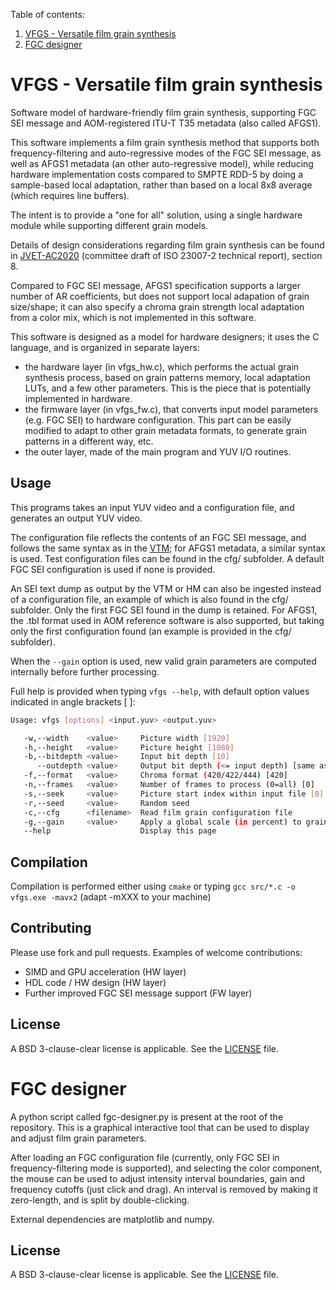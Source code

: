 Table of contents:
1. [ VFGS - Versatile film grain synthesis ](#vfgs)
2. [ FGC designer ](#fgc-designer)

<a name="vfgs"></a>
# VFGS - Versatile film grain synthesis

Software model of hardware-friendly film grain synthesis, supporting FGC SEI message and AOM-registered ITU-T T35 metadata (also called AFGS1).

This software implements a film grain synthesis method that supports both frequency-filtering and auto-regressive modes of the FGC SEI message, as well as AFGS1 metadata (an other auto-regressive model), while reducing hardware implementation costs compared to SMPTE RDD-5 by doing a sample-based local adaptation, rather than based on a local 8x8 average (which requires line buffers).

The intent is to provide a "one for all" solution, using a single hardware module while supporting different grain models. 

Details of design considerations regarding film grain synthesis can be found in [JVET-AC2020](https://jvet-experts.org/doc_end_user/current_document.php?id=12577) (committee draft of ISO 23007-2 technical report), section 8.

Compared to FGC SEI message, AFGS1 specification supports a larger number of AR coefficients, but does not support local adapation of grain size/shape; it can also specify a chroma grain strength local adaptation from a color mix, which is not implemented in this software.

This software is designed as a model for hardware designers; it uses the C language, and is organized in separate layers:
* the hardware layer (in vfgs_hw.c), which performs the actual grain synthesis process, based on grain patterns memory, local adaptation LUTs, and a few other parameters. This is the piece that is potentially implemented in hardware.
* the firmware layer (in vfgs_fw.c), that converts input model parameters (e.g. FGC SEI) to hardware configuration. This part can be easily modified to adapt to other grain metadata formats, to generate grain patterns in a different way, etc.
* the outer layer, made of the main program and YUV I/O routines.

## Usage

This programs takes an input YUV video and a configuration file, and generates an output YUV video.

The configuration file reflects the contents of an FGC SEI message, and follows the same syntax as in the [VTM](https://vcgit.hhi.fraunhofer.de/jvet/VVCSoftware_VTM); for AFGS1 metadata, a similar syntax is used. Test configuration files can be found in the cfg/ subfolder. A default FGC SEI configuration is used if none is provided.

An SEI text dump as output by the VTM or HM can also be ingested instead of a configuration file, an example of which is also found in the cfg/ subfolder. Only the first FGC SEI found in the dump is retained. For AFGS1, the .tbl format used in AOM reference software is also supported, but taking only the first configuration found (an example is  provided in the cfg/ subfolder).

When the `--gain` option is used, new valid grain parameters are computed internally before further processing.

Full help is provided when typing `vfgs --help`, with default option values indicated in angle brackets [ ]:

```bash
Usage: vfgs [options] <input.yuv> <output.yuv>

   -w,--width    <value>     Picture width [1920]
   -h,--height   <value>     Picture height [1080]
   -b,--bitdepth <value>     Input bit depth [10]
      --outdepth <value>     Output bit depth (<= input depth) [same as input]
   -f,--format   <value>     Chroma format (420/422/444) [420]
   -n,--frames   <value>     Number of frames to process (0=all) [0]
   -s,--seek     <value>     Picture start index within input file [0]
   -r,--seed     <value>     Random seed
   -c,--cfg      <filename>  Read film grain configuration file
   -g,--gain     <value>     Apply a global scale (in percent) to grain strength
   --help                    Display this page
````

## Compilation

Compilation is performed either using `cmake` or typing `gcc src/*.c -o vfgs.exe -mavx2` (adapt -mXXX to your machine)

## Contributing

Please use fork and pull requests. Examples of welcome contributions:
- SIMD and GPU acceleration (HW layer)
- HDL code / HW design (HW layer)
- Further improved FGC SEI message support (FW layer)

## License

A BSD 3-clause-clear license is applicable. See the [LICENSE](LICENSE) file.

<a name="fgc-designer"></a>
# FGC designer
A python script called fgc-designer.py is present at the root of the repository. This is a graphical interactive tool that can be used to display and adjust film grain parameters.

After loading an FGC configuration file (currently, only FGC SEI in frequency-filtering mode is supported), and selecting the color component, the mouse can be used to adjust intensity interval boundaries, gain and frequency cutoffs (just click and drag). An interval is removed by making it zero-length, and is split by double-clicking.

External dependencies are matplotlib and numpy.

## License

A BSD 3-clause-clear license is applicable. See the [LICENSE](LICENSE) file.

